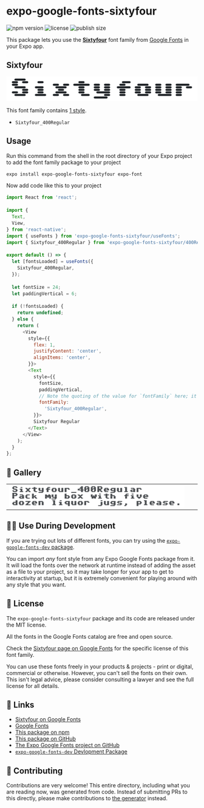 # expo-google-fonts-sixtyfour

![npm version](https://flat.badgen.net/npm/v/expo-google-fonts-sixtyfour)
![license](https://flat.badgen.net/github/license/expo/google-fonts)
![publish size](https://flat.badgen.net/packagephobia/install/expo-google-fonts-sixtyfour)

This package lets you use the [**Sixtyfour**](https://fonts.google.com/specimen/Sixtyfour) font family from [Google Fonts](https://fonts.google.com/) in your Expo app.

## Sixtyfour

![Sixtyfour](./font-family.png)

This font family contains [1 style](#-gallery).

- `Sixtyfour_400Regular`

## Usage

Run this command from the shell in the root directory of your Expo project to add the font family package to your project
```sh
expo install expo-google-fonts-sixtyfour expo-font
```

Now add code like this to your project
```js
import React from 'react';

import {
  Text,
  View,
} from 'react-native';
import { useFonts } from 'expo-google-fonts-sixtyfour/useFonts';
import { Sixtyfour_400Regular } from 'expo-google-fonts-sixtyfour/400Regular';

export default () => {
  let [fontsLoaded] = useFonts({
    Sixtyfour_400Regular,
  });

  let fontSize = 24;
  let paddingVertical = 6;

  if (!fontsLoaded) {
    return undefined;
  } else {
    return (
      <View
        style={{
          flex: 1,
          justifyContent: 'center',
          alignItems: 'center',
        }}>
        <Text
          style={{
            fontSize,
            paddingVertical,
            // Note the quoting of the value for `fontFamily` here; it expects a string!
            fontFamily:
              'Sixtyfour_400Regular',
          }}>
          Sixtyfour Regular
        </Text>
      </View>
    );
  }
};

```

## 🔡 Gallery


||||
|-|-|-|
|![Sixtyfour_400Regular](.//400Regular/Sixtyfour_400Regular.ttf.png)||||


## 👩‍💻 Use During Development

If you are trying out lots of different fonts, you can try using the [`expo-google-fonts-dev` package](https://github.com/freeboub/google-fonts/tree/master/font-packages/dev#readme).

You can import *any* font style from any Expo Google Fonts package from it. It will load the fonts
over the network at runtime instead of adding the asset as a file to your project, so it may take longer
for your app to get to interactivity at startup, but it is extremely convenient
for playing around with any style that you want.

## 📖 License

The `expo-google-fonts-sixtyfour` package and its code are released under the MIT license.

All the fonts in the Google Fonts catalog are free and open source.

Check the [Sixtyfour page on Google Fonts](https://fonts.google.com/specimen/Sixtyfour) for the specific license of this font family.

You can use these fonts freely in your products & projects - print or digital, commercial or otherwise. However, you can't sell the fonts on their own. This isn't legal advice, please consider consulting a lawyer and see the full license for all details.

## 🔗 Links

- [Sixtyfour on Google Fonts](https://fonts.google.com/specimen/Sixtyfour)
- [Google Fonts](https://fonts.google.com/)
- [This package on npm](https://www.npmjs.com/package/expo-google-fonts-sixtyfour)
- [This package on GitHub](https://github.com/freeboub/google-fonts/tree/master/font-packages/sixtyfour)
- [The Expo Google Fonts project on GitHub](https://github.com/freeboub/google-fonts)
- [`expo-google-fonts-dev` Devlopment Package](https://github.com/freeboub/google-fonts/tree/master/font-packages/dev)

## 🤝 Contributing

Contributions are very welcome! This entire directory, including what you are reading now, was generated from code. Instead of submitting PRs to this directly, please make contributions to [the generator](https://github.com/freeboub/google-fonts/tree/master/packages/generator) instead.
